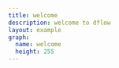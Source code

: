 ```yaml
---
title: welcome
description: welcome to dflow
layout: example
graph:
  name: welcome
  height: 255
---
```


